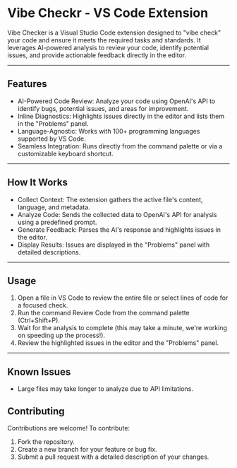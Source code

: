 # Vibe Checkr - VS Code Extension
Vibe Checker is a Visual Studio Code extension designed to "vibe check" your code and ensure it meets the required tasks and standards. It leverages AI-powered analysis to review your code, identify potential issues, and provide actionable feedback directly in the editor.

--------------

## Features
- AI-Powered Code Review: Analyze your code using OpenAI's API to identify bugs, potential issues, and areas for improvement.
- Inline Diagnostics: Highlights issues directly in the editor and lists them in the "Problems" panel.
- Language-Agnostic: Works with 100+ programming languages supported by VS Code.
- Seamless Integration: Runs directly from the command palette or via a customizable keyboard shortcut.
--------------

## How It Works
- Collect Context: The extension gathers the active file's content, language, and metadata.
- Analyze Code: Sends the collected data to OpenAI's API for analysis using a predefined prompt.
- Generate Feedback: Parses the AI's response and highlights issues in the editor.
- Display Results: Issues are displayed in the "Problems" panel with detailed descriptions.

-------------
## Usage
1. Open a file in VS Code to review the entire file or select lines of code for a focused check.
2. Run the command Review Code from the command palette (Ctrl+Shift+P).
3. Wait for the analysis to complete (this may take a minute, we're working on speeding up the process!).
4. Review the highlighted issues in the editor and the "Problems" panel.

-------------

## Known Issues
- Large files may take longer to analyze due to API limitations.

## Contributing
Contributions are welcome! To contribute:

1. Fork the repository.
2. Create a new branch for your feature or bug fix.
3. Submit a pull request with a detailed description of your changes.
